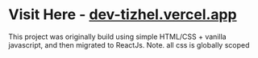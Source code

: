 # Visit Here - [**dev-tizhel.vercel.app**](dev-tizhel.vercel.app) <br>
This project was originally build using simple HTML/CSS + vanilla javascript, and then migrated to ReactJs.
Note. all css is globally scoped
